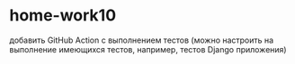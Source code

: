 # home-work10
добавить GitHub Action с выполнением тестов (можно настроить на выполнение имеющихся тестов, например, тестов Django приложения)
